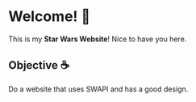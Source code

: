 # Welcome! 📜

This is my **Star Wars Website**! Nice to have you here.

## Objective ☕️

Do a website that uses SWAPI and has a good design.
